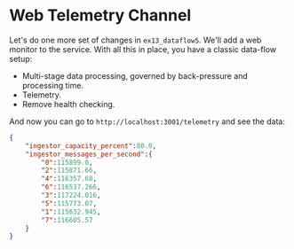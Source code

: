 # Web Telemetry Channel

Let's do one more set of changes in `ex13_dataflow5`. We'll add a web monitor to the service. With all this in place, you have a classic data-flow setup:

* Multi-stage data processing, governed by back-pressure and processing time.
* Telemetry.
* Remove health checking.

And now you can go to `http://localhost:3001/telemetry` and see the data:

```json
{
    "ingestor_capacity_percent":80.0,
    "ingestor_messages_per_second":{
        "0":115899.0,
        "2":115871.66,
        "4":116357.68,
        "6":116537.266,
        "3":117224.016,
        "5":115773.07,
        "1":115632.945,
        "7":116605.57
    }
}
```
